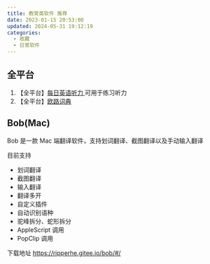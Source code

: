 ```yaml
---
title: 教育类软件 推荐
date: 2023-01-15 20:53:00
updated: 2024-05-31 19:12:19
categories:
  - 收藏
  - 日常软件
---
```


## 全平台

1. 【全平台】[每日英语听力 ](https://www.eudic.net/v4/en/app/ting) 可用于练习听力
1. 【全平台】[欧路词典](https://www.eudic.net/v4/en/app/download)

## Bob(Mac)

Bob 是一款 Mac 端翻译软件，支持划词翻译、截图翻译以及手动输入翻译

目前支持

* 划词翻译
* 截图翻译
* 输入翻译
* 翻译多开
* 自定义插件
* 自动识别语种
* 驼峰拆分、蛇形拆分
* AppleScript 调用
* PopClip 调用

<!-- more -->

下载地址
<https://ripperhe.gitee.io/bob/#/>
